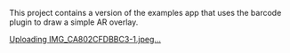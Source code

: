 This project contains a version of the examples app that uses the barcode plugin to draw a simple AR overlay.

[Uploading IMG_CA802CFDBBC3-1.jpeg…]()
